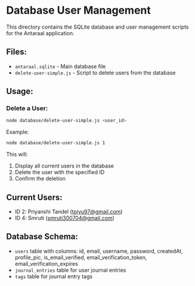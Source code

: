 # Database User Management

This directory contains the SQLite database and user management scripts for the Antaraal application.

## Files:
- `antaraal.sqlite` - Main database file
- `delete-user-simple.js` - Script to delete users from the database

## Usage:

### Delete a User:
```bash
node database/delete-user-simple.js <user_id>
```

Example:
```bash
node database/delete-user-simple.js 1
```

This will:
1. Display all current users in the database
2. Delete the user with the specified ID
3. Confirm the deletion

## Current Users:
- ID 2: Priyanshi Tandel (tpiyu97@gmail.com)
- ID 4: Smruti (smruti300704@gmail.com)

## Database Schema:
- `users` table with columns: id, email, username, password, createdAt, profile_pic, is_email_verified, email_verification_token, email_verification_expires
- `journal_entries` table for user journal entries
- `tags` table for journal entry tags
